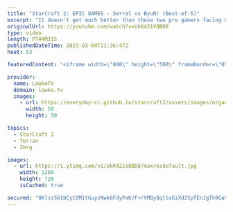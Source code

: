 ```yaml
---
title: "StarCraft 2: EPIC GAMES - Serral vs ByuN! (Best-of-5)"
excerpt: "It doesn't get much better than these two pro gamers facing off against each other in StarCraft 2. This best-of-5 series that was played at the World Championships is a match between Serral (Zerg) and ByuN (Terran). ByuN is known for his impressive offensive play, whereas Serral is known as the defensive"
originalUrl: https://youtube.com/watch?v=UkK421VQBD8
type: video
length: PT44M31S
publishedDateTime: 2023-03-04T11:36:47Z
heat: 53

featuredContent: "<iframe width=\"800\" height=\"500\" frameborder=\"0\" src=\"https://www.youtube.com/embed/UkK421VQBD8\" allow=\"accelerometer; autoplay; encrypted-media; gyroscope; picture-in-picture\" allowfullscreen></iframe>"

provider:
  name: LowkoTV
  domain: lowko.tv
  images:
    - url: https://everyday-cc.github.io/starcraft2/assets/images/organizations/lowko.tv-50x50.jpg
      width: 50
      height: 50

topics:
  - StarCraft 2
  - Terran
  - Zerg

images:
  - url: https://i.ytimg.com/vi/UkK421VQBD8/maxresdefault.jpg
    width: 1280
    height: 720
    isCached: true

secured: "8KlssS61bCyCOM1tGuyzNwk6FdyPaK/F+rVMQyQql5sGiXd2SpTEnJgTh9Ga9BafESxcWHx0T242dpik1v1Y7undVQSj6q9Adcq4W9UXh2GsuiqH6CjEN1PmfcI4UBezq9bH3pPKy4IrCLXQ2tFHhY4vBmBMRiiNp9tu6gC8L1hMTXVCx88dKVlEUF86mxZKEJ7DjLtuTFOCPrYMJFb0z/ElOgVlf4BHigDSCwv86Y1ShNW3ReVrd6DIOJ/2A07fRJmdDsdTAVo+bhYm+GBZnNSySyoUGhZiNBl+eabjdDaIRrdUEjXSunzf2ejIkeolb47pDzTT+D5yMKmVO2F2xnQVjY//HUpcRZeK/FeafD/Ic7r1vrrK1Y0nSfI9+DDrY2Ly851Cntr8eTNI8w5y72Pdd2XYf5J45RNwhFwXQ8Y=;NqwU+h9po0SsJR6nMjMjWA=="
---
```


